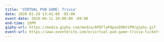 ```yaml
---
title: 'VIRTUAL PUB GAME: Trivia'
date: 2020-01-29 13:41:00 -05:00
event-date: 2020-06-11 20:00:00 -04:00
end-time: 10PM
giphy-url: https://media.giphy.com/media/APDFlaP8poxD9DV1PM/giphy.gif
event-url: https://www.eventbrite.com/e/virtual-pub-game-trivia-tickets-108625945126
---
```


